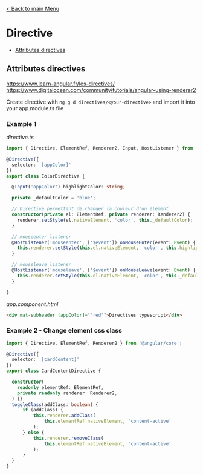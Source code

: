 [< Back to main Menu](https://github.com/gsoulie/Mobile-App-Development/blob/master/ionic2-test.md)    

# Directive

* [Attributes directives](#attributes-directives)       

## Attributes directives

https://www.learn-angular.fr/les-directives/         
https://www.digitalocean.com/community/tutorials/angular-using-renderer2          

Create directive with ````ng g d directives/<your-directive>```` and import it into your app.module.ts file

### Example 1

*directive.ts*

````typescript
import { Directive, ElementRef, Renderer2, Input, HostListener } from '@angular/core';

@Directive({
  selector: '[appColor]'
})
export class ColorDirective {

  @Input('appColor') highlightColor: string;

  private _defaultColor = 'blue';

  // Directive permettant de changer la couleur d'un élément
  constructor(private el: ElementRef, private renderer: Renderer2) {
    renderer.setStyle(el.nativeElement, 'color', this._defaultColor);
  }

  // mouseenter listener
  @HostListener('mouseenter', ['$event']) onMouseEnter(event: Event) {
    this.renderer.setStyle(this.el.nativeElement, 'color', this.highlightColor);
  }

  // mouseleave listener
  @HostListener('mouseleave', ['$event']) onMouseLeave(event: Event) {
    this.renderer.setStyle(this.el.nativeElement, 'color', this._defaultColor);
  }

}
````

*app.component.html*

````html
<div mat-subheader [appColor]="'red'">Directives typescript</div>
````

### Example 2 - Change element css class 

````typescript
import { Directive, ElementRef, Renderer2 } from '@angular/core';

@Directive({
  selector: '[cardContent]'
})
export class CardContentDirective {

  constructor(
    readonly elementRef: ElementRef,
    private readonly renderer: Renderer2,
  ) {}
  toggleClass(addClass: boolean) {
      if (addClass) {
          this.renderer.addClass(
              this.elementRef.nativeElement, 'content-active'
          );
      } else {
          this.renderer.removeClass(
              this.elementRef.nativeElement, 'content-active'
          );
      }
  }
}

````
